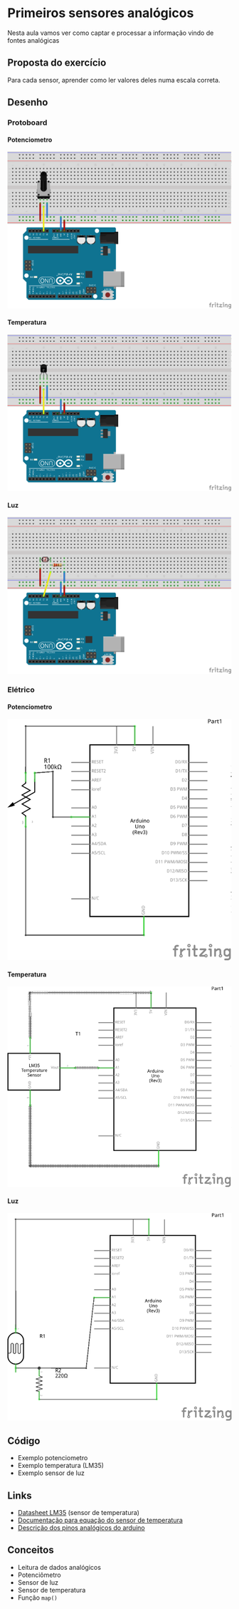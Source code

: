 # Primeiros sensores analógicos

Nesta aula vamos ver como captar e processar a informação vindo de fontes analógicas

## Proposta do exercício

Para cada sensor, aprender como ler valores deles numa escala correta.

## Desenho

### Protoboard

#### Potenciometro

![potenciometro](./src/primeiros-sensores/potenciometro_bb.png)

#### Temperatura

![temperatura](./src/primeiros-sensores/temperatura_bb.png)

#### Luz

![luz](./src/primeiros-sensores/luz_bb.png)

### Elétrico


#### Potenciometro

![potenciometro](./src/primeiros-sensores/potenciometro_schem.png)

#### Temperatura

![temperatura](./src/primeiros-sensores/temperatura_schem.png)

#### Luz

![luz](./src/primeiros-sensores/luz_schem.png)

## Código

- Exemplo potenciometro
- Exemplo temperatura (LM35)
- Exemplo sensor de luz

## Links

- [Datasheet LM35](http://www.ti.com/lit/ds/symlink/lm35.pdf) (sensor de temperatura)
- [Documentação para equação do sensor de temperatura](https://playground.arduino.cc/Main/LM35HigherResolution)
- [Descrição dos pinos analógicos do arduino](https://www.arduino.cc/en/Tutorial/AnalogInputPins)

## Conceitos
- Leitura de dados analógicos
- Potenciômetro
- Sensor de luz
- Sensor de temperatura
- Função `map()`